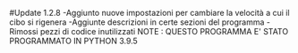 #Update 1.2.8
-Aggiunto nuove impostazioni per cambiare la velocità a cui il cibo si rigenera
-Aggiunte descrizioni in certe sezioni del programma
-Rimossi pezzi di codice inutilizzati
NOTE : QUESTO PROGRAMMA E' STATO PROGRAMMATO IN PYTHON 3.9.5
